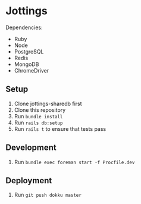 # Jottings

Dependencies:

- Ruby
- Node
- PostgreSQL
- Redis
- MongoDB
- ChromeDriver

## Setup

1. Clone jottings-sharedb first
2. Clone this repository
3. Run `bundle install`
4. Run `rails db:setup`
5. Run `rails t` to ensure that tests pass

## Development

1. Run `bundle exec foreman start -f Procfile.dev`

## Deployment

1. Run `git push dokku master`
